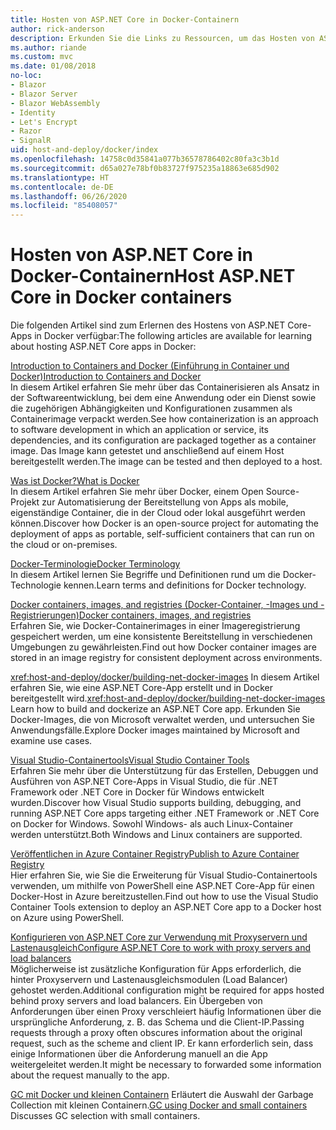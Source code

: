 ```yaml
---
title: Hosten von ASP.NET Core in Docker-Containern
author: rick-anderson
description: Erkunden Sie die Links zu Ressourcen, um das Hosten von ASP.NET Core-Apps in Docker-Containern zu erlernen.
ms.author: riande
ms.custom: mvc
ms.date: 01/08/2018
no-loc:
- Blazor
- Blazor Server
- Blazor WebAssembly
- Identity
- Let's Encrypt
- Razor
- SignalR
uid: host-and-deploy/docker/index
ms.openlocfilehash: 14758c0d35841a077b36578786402c80fa3c3b1d
ms.sourcegitcommit: d65a027e78bf0b83727f975235a18863e685d902
ms.translationtype: HT
ms.contentlocale: de-DE
ms.lasthandoff: 06/26/2020
ms.locfileid: "85408057"
---
```

# <a name="host-aspnet-core-in-docker-containers"></a><span data-ttu-id="fcba4-103">Hosten von ASP.NET Core in Docker-Containern</span><span class="sxs-lookup"><span data-stu-id="fcba4-103">Host ASP.NET Core in Docker containers</span></span>

<span data-ttu-id="fcba4-104">Die folgenden Artikel sind zum Erlernen des Hostens von ASP.NET Core-Apps in Docker verfügbar:</span><span class="sxs-lookup"><span data-stu-id="fcba4-104">The following articles are available for learning about hosting ASP.NET Core apps in Docker:</span></span>

[<span data-ttu-id="fcba4-105">Introduction to Containers and Docker (Einführung in Container und Docker)</span><span class="sxs-lookup"><span data-stu-id="fcba4-105">Introduction to Containers and Docker</span></span>](/dotnet/standard/microservices-architecture/container-docker-introduction/index)  
<span data-ttu-id="fcba4-106">In diesem Artikel erfahren Sie mehr über das Containerisieren als Ansatz in der Softwareentwicklung, bei dem eine Anwendung oder ein Dienst sowie die zugehörigen Abhängigkeiten und Konfigurationen zusammen als Containerimage verpackt werden.</span><span class="sxs-lookup"><span data-stu-id="fcba4-106">See how containerization is an approach to software development in which an application or service, its dependencies, and its configuration are packaged together as a container image.</span></span> <span data-ttu-id="fcba4-107">Das Image kann getestet und anschließend auf einem Host bereitgestellt werden.</span><span class="sxs-lookup"><span data-stu-id="fcba4-107">The image can be tested and then deployed to a host.</span></span>

[<span data-ttu-id="fcba4-108">Was ist Docker?</span><span class="sxs-lookup"><span data-stu-id="fcba4-108">What is Docker</span></span>](/dotnet/standard/microservices-architecture/container-docker-introduction/docker-defined)  
<span data-ttu-id="fcba4-109">In diesem Artikel erfahren Sie mehr über Docker, einem Open Source-Projekt zur Automatisierung der Bereitstellung von Apps als mobile, eigenständige Container, die in der Cloud oder lokal ausgeführt werden können.</span><span class="sxs-lookup"><span data-stu-id="fcba4-109">Discover how Docker is an open-source project for automating the deployment of apps as portable, self-sufficient containers that can run on the cloud or on-premises.</span></span>

[<span data-ttu-id="fcba4-110">Docker-Terminologie</span><span class="sxs-lookup"><span data-stu-id="fcba4-110">Docker Terminology</span></span>](/dotnet/standard/microservices-architecture/container-docker-introduction/docker-terminology)  
<span data-ttu-id="fcba4-111">In diesem Artikel lernen Sie Begriffe und Definitionen rund um die Docker-Technologie kennen.</span><span class="sxs-lookup"><span data-stu-id="fcba4-111">Learn terms and definitions for Docker technology.</span></span>

[<span data-ttu-id="fcba4-112">Docker containers, images, and registries (Docker-Container, -Images und -Registrierungen)</span><span class="sxs-lookup"><span data-stu-id="fcba4-112">Docker containers, images, and registries</span></span>](/dotnet/standard/microservices-architecture/container-docker-introduction/docker-containers-images-registries)  
<span data-ttu-id="fcba4-113">Erfahren Sie, wie Docker-Containerimages in einer Imageregistrierung gespeichert werden, um eine konsistente Bereitstellung in verschiedenen Umgebungen zu gewährleisten.</span><span class="sxs-lookup"><span data-stu-id="fcba4-113">Find out how Docker container images are stored in an image registry for consistent deployment across environments.</span></span>

<span data-ttu-id="fcba4-114"><xref:host-and-deploy/docker/building-net-docker-images> In diesem Artikel erfahren Sie, wie eine ASP.NET Core-App erstellt und in Docker bereitgestellt wird.</span><span class="sxs-lookup"><span data-stu-id="fcba4-114"><xref:host-and-deploy/docker/building-net-docker-images> Learn how to build and dockerize an ASP.NET Core app.</span></span> <span data-ttu-id="fcba4-115">Erkunden Sie Docker-Images, die von Microsoft verwaltet werden, und untersuchen Sie Anwendungsfälle.</span><span class="sxs-lookup"><span data-stu-id="fcba4-115">Explore Docker images maintained by Microsoft and examine use cases.</span></span>

[<span data-ttu-id="fcba4-116">Visual Studio-Containertools</span><span class="sxs-lookup"><span data-stu-id="fcba4-116">Visual Studio Container Tools</span></span>](xref:host-and-deploy/docker/visual-studio-tools-for-docker)  
<span data-ttu-id="fcba4-117">Erfahren Sie mehr über die Unterstützung für das Erstellen, Debuggen und Ausführen von ASP.NET Core-Apps in Visual Studio, die für .NET Framework oder .NET Core in Docker für Windows entwickelt wurden.</span><span class="sxs-lookup"><span data-stu-id="fcba4-117">Discover how Visual Studio supports building, debugging, and running ASP.NET Core apps targeting either .NET Framework or .NET Core on Docker for Windows.</span></span> <span data-ttu-id="fcba4-118">Sowohl Windows- als auch Linux-Container werden unterstützt.</span><span class="sxs-lookup"><span data-stu-id="fcba4-118">Both Windows and Linux containers are supported.</span></span>

[<span data-ttu-id="fcba4-119">Veröffentlichen in Azure Container Registry</span><span class="sxs-lookup"><span data-stu-id="fcba4-119">Publish to Azure Container Registry</span></span>](/azure/vs-azure-tools-docker-hosting-web-apps-in-docker)  
<span data-ttu-id="fcba4-120">Hier erfahren Sie, wie Sie die Erweiterung für Visual Studio-Containertools verwenden, um mithilfe von PowerShell eine ASP.NET Core-App für einen Docker-Host in Azure bereitzustellen.</span><span class="sxs-lookup"><span data-stu-id="fcba4-120">Find out how to use the Visual Studio Container Tools extension to deploy an ASP.NET Core app to a Docker host on Azure using PowerShell.</span></span>

[<span data-ttu-id="fcba4-121">Konfigurieren von ASP.NET Core zur Verwendung mit Proxyservern und Lastenausgleich</span><span class="sxs-lookup"><span data-stu-id="fcba4-121">Configure ASP.NET Core to work with proxy servers and load balancers</span></span>](xref:host-and-deploy/proxy-load-balancer)  
<span data-ttu-id="fcba4-122">Möglicherweise ist zusätzliche Konfiguration für Apps erforderlich, die hinter Proxyservern und Lastenausgleichsmodulen (Load Balancer) gehostet werden.</span><span class="sxs-lookup"><span data-stu-id="fcba4-122">Additional configuration might be required for apps hosted behind proxy servers and load balancers.</span></span> <span data-ttu-id="fcba4-123">Ein Übergeben von Anforderungen über einen Proxy verschleiert häufig Informationen über die ursprüngliche Anforderung, z. B. das Schema und die Client-IP.</span><span class="sxs-lookup"><span data-stu-id="fcba4-123">Passing requests through a proxy often obscures information about the original request, such as the scheme and client IP.</span></span> <span data-ttu-id="fcba4-124">Er kann erforderlich sein, dass einige Informationen über die Anforderung manuell an die App weitergeleitet werden.</span><span class="sxs-lookup"><span data-stu-id="fcba4-124">It might be necessary to forwarded some information about the request manually to the app.</span></span>

<span data-ttu-id="fcba4-125">[GC mit Docker und kleinen Containern](xref:performance/memory#sc) Erläutert die Auswahl der Garbage Collection mit kleinen Containern.</span><span class="sxs-lookup"><span data-stu-id="fcba4-125">[GC using Docker and small containers](xref:performance/memory#sc) Discusses GC selection with small containers.</span></span>